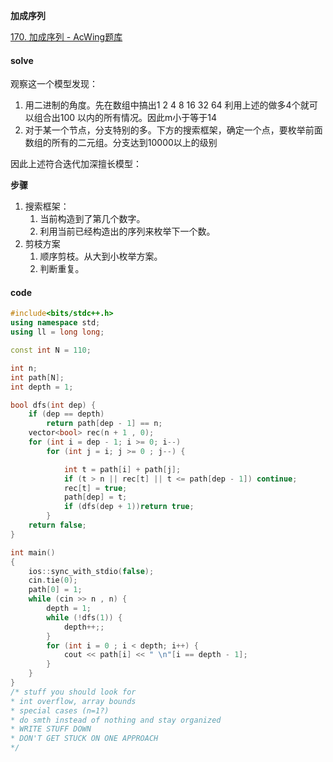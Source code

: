 **加成序列**

[170. 加成序列 - AcWing题库](https://www.acwing.com/problem/content/172/)

#### solve

观察这一个模型发现：

1. 用二进制的角度。先在数组中搞出1 2 4 8 16 32 64 利用上述的做多4个就可以组合出100 以内的所有情况。因此m小于等于14
2. 对于某一个节点，分支特别的多。下方的搜索框架，确定一个点，要枚举前面数组的所有的二元组。分支达到10000以上的级别

因此上述符合迭代加深擅长模型：

**步骤**

1. 搜索框架：
   1. 当前构造到了第几个数字。
   2. 利用当前已经构造出的序列来枚举下一个数。
2. 剪枝方案
   1. 顺序剪枝。从大到小枚举方案。
   2. 判断重复。

#### code

```cpp
#include<bits/stdc++.h>
using namespace std;
using ll = long long;

const int N = 110;

int n;
int path[N];
int depth = 1;

bool dfs(int dep) {
	if (dep == depth)
		return path[dep - 1] == n;
	vector<bool> rec(n + 1 , 0);
	for (int i = dep - 1; i >= 0; i--)
		for (int j = i; j >= 0 ; j--) {

			int t = path[i] + path[j];
			if (t > n || rec[t] || t <= path[dep - 1]) continue;
			rec[t] = true;
			path[dep] = t;
			if (dfs(dep + 1))return true;
		}
	return false;
}

int main()
{
	ios::sync_with_stdio(false);
	cin.tie(0);
	path[0] = 1;
	while (cin >> n , n) {
		depth = 1;
		while (!dfs(1)) {
			depth++;;
		}
		for (int i = 0 ; i < depth; i++) {
			cout << path[i] << " \n"[i == depth - 1];
		}
	}
}
/* stuff you should look for
* int overflow, array bounds
* special cases (n=1?)
* do smth instead of nothing and stay organized
* WRITE STUFF DOWN
* DON'T GET STUCK ON ONE APPROACH
*/
```

